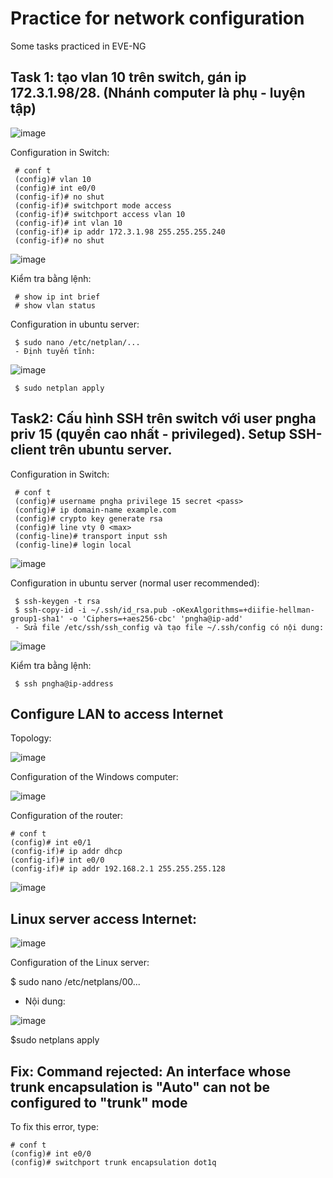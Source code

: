 # Practice for network configuration
Some tasks practiced in EVE-NG
## Task 1: tạo vlan 10 trên switch, gán ip 172.3.1.98/28. (Nhánh computer là phụ - luyện tập)
![image](https://user-images.githubusercontent.com/93396414/204736786-e83ff41c-7812-4b46-a6fe-fb74c3bf47b9.png)

Configuration in Switch:

     # conf t
     (config)# vlan 10
     (config)# int e0/0
     (config-if)# no shut
     (config-if)# switchport mode access
     (config-if)# switchport access vlan 10
     (config-if)# int vlan 10
     (config-if)# ip addr 172.3.1.98 255.255.255.240
     (config-if)# no shut
  
  ![image](https://user-images.githubusercontent.com/93396414/204991854-3271b252-0bf3-432d-9322-f299c5bad850.png)

Kiểm tra bằng lệnh:

     # show ip int brief
     # show vlan status 

Configuration in ubuntu server:

     $ sudo nano /etc/netplan/...
     - Định tuyến tĩnh:
      
   ![image](https://user-images.githubusercontent.com/93396414/204737495-5ecf35c3-c203-48e6-a294-4616520b781f.png)
   
     $ sudo netplan apply

## Task2: Cấu hình SSH trên switch với user pngha priv 15 (quyền cao nhất - privileged). Setup SSH-client trên ubuntu server.

Configuration in Switch:

     # conf t
     (config)# username pngha privilege 15 secret <pass>
     (config)# ip domain-name example.com
     (config)# crypto key generate rsa
     (config)# line vty 0 <max>
     (config-line)# transport input ssh
     (config-line)# login local 
  
  ![image](https://user-images.githubusercontent.com/93396414/204991928-158ff3a2-103b-483c-b126-798865ff510d.png)

Configuration in ubuntu server (normal user recommended):

     $ ssh-keygen -t rsa
     $ ssh-copy-id -i ~/.ssh/id_rsa.pub -oKexAlgorithms=+diifie-hellman-group1-sha1' -o 'Ciphers=+aes256-cbc' 'pngha@ip-add'
     - Sửa file /etc/ssh/ssh_config và tạo file ~/.ssh/config có nội dung: 
  
  ![image](https://user-images.githubusercontent.com/93396414/204994211-e89ffac2-88eb-4626-aec5-14a935e25f9e.png)

  Kiểm tra bằng lệnh:
  
     $ ssh pngha@ip-address

  ## Configure LAN to access Internet
  
 
  
  Topology: 
  
   ![image](https://user-images.githubusercontent.com/93396414/205218883-dd6ff4f1-42bb-43f0-b04d-7fc9b3d19282.png)
  
  Configuration of the Windows computer:
  
   ![image](https://user-images.githubusercontent.com/93396414/205218757-3e710cd5-d956-4e0e-949f-25c3911008d8.png)

  Configuration of the router:
  
    # conf t
    (config)# int e0/1
    (config-if)# ip addr dhcp
    (config-if)# int e0/0
    (config-if)# ip addr 192.168.2.1 255.255.255.128
    
  ![image](https://user-images.githubusercontent.com/93396414/205431503-01a99fd3-b982-46ac-8249-d4f0ee7293bc.png)

## Linux server access Internet:

![image](https://user-images.githubusercontent.com/93396414/205432002-29c8e637-3d2a-4acf-94c7-30ff1a5547c9.png)

  Configuration of the Linux server:
  
  $ sudo nano /etc/netplans/00...
  - Nội dung:
  
  ![image](https://user-images.githubusercontent.com/93396414/205431941-b6067942-5e38-4e27-b14a-e5dbf1bf1747.png)
  
  $sudo netplans apply

## Fix: Command rejected: An interface whose trunk encapsulation is "Auto" can not be configured to "trunk" mode

To fix this error, type:
  
    # conf t
    (config)# int e0/0
    (config)# switchport trunk encapsulation dot1q
 



 
